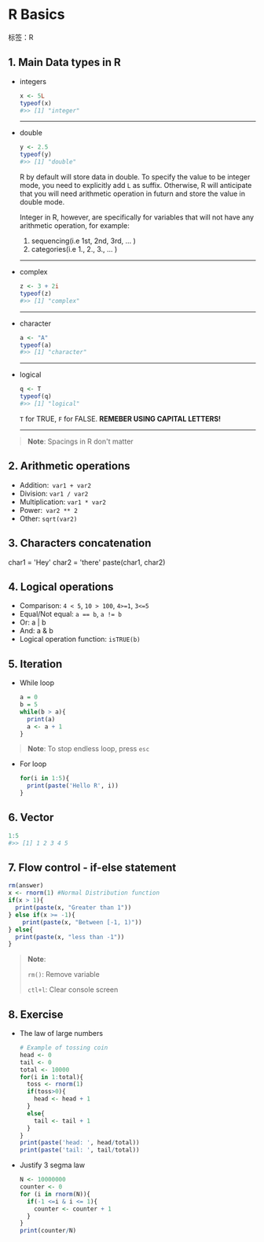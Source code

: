 # R Basics

标签：R

## 1. Main Data types in R

* integers

  ```R
  x <- 5L
  typeof(x)
  #>> [1] "integer"
  ```

  ---

* double

  ```R
  y <- 2.5
  typeof(y)
  #>> [1] "double"
  ```

  R by default will store data in double. To specify the value to be integer mode, you need to explicitly add `L` as suffix. Otherwise, R will anticipate that you will need arithmetic operation in futurn and store the value in double mode.

  Integer in R, however, are specifically for variables that will not have any arithmetic operation, for example:

  1. sequencing(i.e 1st, 2nd, 3rd, ... )
  2. categories(i.e 1., 2., 3., ... )

  ---

* complex

  ```R
  z <- 3 + 2i
  typeof(z)
  #>> [1] "complex"
  ```

  ---

* character

  ```R
  a <- "A"
  typeof(a)
  #>> [1] "character"
  ```

  ---

* logical

  ```R
  q <- T
  typeof(q)
  #>> [1] "logical"
  ```

  `T` for TRUE, `F` for FALSE. **REMEBER USING CAPITAL LETTERS!**

  ---

> **Note**: Spacings in R don't matter

## 2. Arithmetic operations

* Addition:` var1 + var2`
* Division: `var1 / var2`
* Multiplication: `var1 * var2`
* Power:` var2 ** 2`
* Other: `sqrt(var2)`

## 3. Characters concatenation

char1 = 'Hey'
char2 = 'there'
paste(char1, char2)
## 4. Logical operations

* Comparison: `4 < 5`, `10 > 100`, `4>=1`, `3<=5`
* Equal/Not equal: `a == b`, `a != b`
* Or: a | b
* And: a & b
* Logical operation function: `isTRUE(b)`

## 5. Iteration

* While loop

  ```R
  a = 0
  b = 5
  while(b > a){
    print(a)
    a <- a + 1
  }
  ```

  

> **Note**: To stop endless loop, press `esc`

* For loop

  ```R
  for(i in 1:5){
    print(paste('Hello R', i))
  }
  ```

## 6. Vector

```R
1:5
#>> [1] 1 2 3 4 5
```

## 7. Flow control - if-else statement

```R
rm(answer) 
x <- rnorm(1) #Normal Distribution function
if(x > 1){
  print(paste(x, "Greater than 1"))
} else if(x >= -1){
    print(paste(x, "Between [-1, 1)"))
} else{
  print(paste(x, "less than -1"))
}
```

> **Note**:
>
> `rm()`: Remove variable
>
> `ctl+l`: Clear console screen

## 8. Exercise

* The law of large numbers

  ```R
  # Example of tossing coin
  head <- 0
  tail <- 0
  total <- 10000
  for(i in 1:total){
    toss <- rnorm(1)
    if(toss>0){
      head <- head + 1
    }
    else{
      tail <- tail + 1
    }
  }
  print(paste('head: ', head/total))
  print(paste('tail: ', tail/total))
  ```

* Justify 3 segma law

  ```R
  N <- 10000000
  counter <- 0
  for (i in rnorm(N)){
    if(-1 <=i & i <= 1){
      counter <- counter + 1
    }
  }
  print(counter/N)
  ```

  